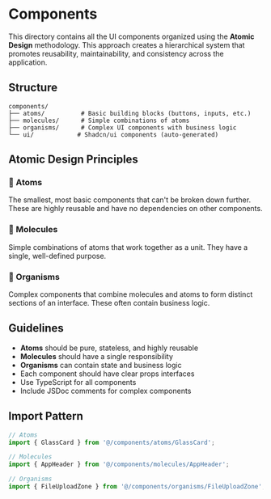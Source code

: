 # Components

This directory contains all the UI components organized using the **Atomic Design** methodology. This approach creates a hierarchical system that promotes reusability, maintainability, and consistency across the application.

## Structure

```
components/
├── atoms/          # Basic building blocks (buttons, inputs, etc.)
├── molecules/      # Simple combinations of atoms
├── organisms/      # Complex UI components with business logic
└── ui/            # Shadcn/ui components (auto-generated)
```

## Atomic Design Principles

### 🔹 Atoms
The smallest, most basic components that can't be broken down further. These are highly reusable and have no dependencies on other components.

### 🔸 Molecules
Simple combinations of atoms that work together as a unit. They have a single, well-defined purpose.

### 🔺 Organisms
Complex components that combine molecules and atoms to form distinct sections of an interface. These often contain business logic.

## Guidelines

- **Atoms** should be pure, stateless, and highly reusable
- **Molecules** should have a single responsibility
- **Organisms** can contain state and business logic
- Each component should have clear props interfaces
- Use TypeScript for all components
- Include JSDoc comments for complex components

## Import Pattern

```typescript
// Atoms
import { GlassCard } from '@/components/atoms/GlassCard';

// Molecules  
import { AppHeader } from '@/components/molecules/AppHeader';

// Organisms
import { FileUploadZone } from '@/components/organisms/FileUploadZone';
```
